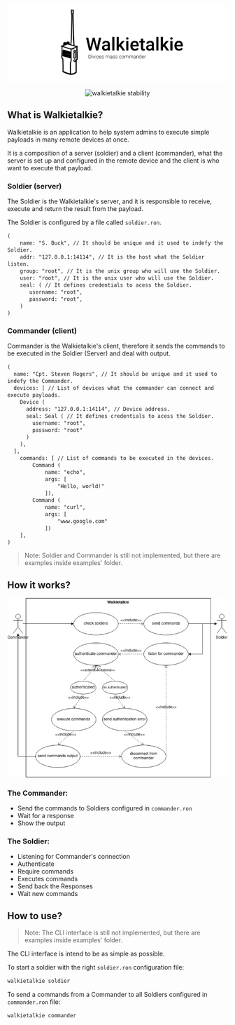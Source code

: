 <p align="center">
    <img src="assets/logo.png" alt="walkietalkie logo" />
</p>

<p align="center">
    <img src="https://img.shields.io/badge/stability-experimental-orange.svg" alt="walkietalkie stability" />
</p>

## What is Walkietalkie?
Walkietalkie is an application to help system admins to execute simple payloads in many remote devices at once.

It is a composition of a server (soldier) and a client (commander), what the server is set up and configured in the 
remote device and the client is who want to execute that payload.

### Soldier (server)
The Soldier is the Walkietalkie's server, and it is responsible to receive, execute and return the result from the 
payload.

The Soldier is configured by a file called `soldier.ron`.
```ron 
(
    name: "S. Buck", // It should be unique and it used to indefy the Soldier.
    addr: "127.0.0.1:14114", // It is the host what the Soldier listen.
    group: "root", // It is the unix group who will use the Soldier.
    user: "root", // It is the unix user who will use the Soldier.
    seal: ( // It defines credentials to acess the Soldier.
       username: "root",
       password: "root",
    )
)
```

### Commander (client)
Commander is the Walkietalkie's client, therefore it sends the commands to be executed in the Soldier (Server) and deal
with output.

```ron
(
  name: "Cpt. Steven Rogers", // It should be unique and it used to indefy the Commander.
  devices: [ // List of devices what the commander can connect and execute payloads.
    Device (
      address: "127.0.0.1:14114", // Device address.
      seal: Seal ( // It defines credentials to acess the Soldier.
        username: "root",
        password: "root"
      )
    ),
  ],
    commands: [ // List of commands to be executed in the devices.
        Command (
            name: "echo",
            args: [
                "Hello, world!"
            ]),
        Command (
            name: "curl",
            args: [
                "www.google.com"
            ])
    ],
)
```

> Note: Soldier and Commander is still not implemented, but there are examples inside examples' folder.

## How it works?

<p align="center">
    <img src="assets/diagrams/use-cases.drawio.png" alt="use cases walkietalkie diagram" />
</p>

### The Commander:

- Send the commands to Soldiers configured in `commander.ron` 
- Wait for a response
- Show the output

### The Soldier:
- Listening for Commander's connection 
- Authenticate
- Require commands
- Executes commands
- Send back the Responses
- Wait new commands

## How to use?

> Note: The CLI interface is still not implemented, but there are examples inside examples' folder.

The CLI interface is intend to be as simple as possible.

To start a soldier with the right `soldier.ron` configuration file:
```sh
walkietalkie soldier
```

To send a commands from a Commander to all Soldiers configured in `commander.ron` file:
```sh
walkietalkie commander
```
